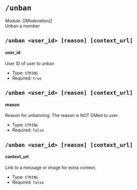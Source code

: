 # `/unban`
*Module: [[Moderation]]*<br>
Unban a member
## `/unban <user_id> [reason] [context_url]`
#### user_id
User ID of user to unban
- Type: `STRING`
- Required: `true`
## `/unban <user_id> [reason] [context_url]`
#### reason
Reason for unbanning. The reason is NOT DMed to user.
- Type: `STRING`
- Required: `false`
## `/unban <user_id> [reason] [context_url]`
#### context_url
Link to a message or image for extra context.
- Type: `STRING`
- Required: `false`